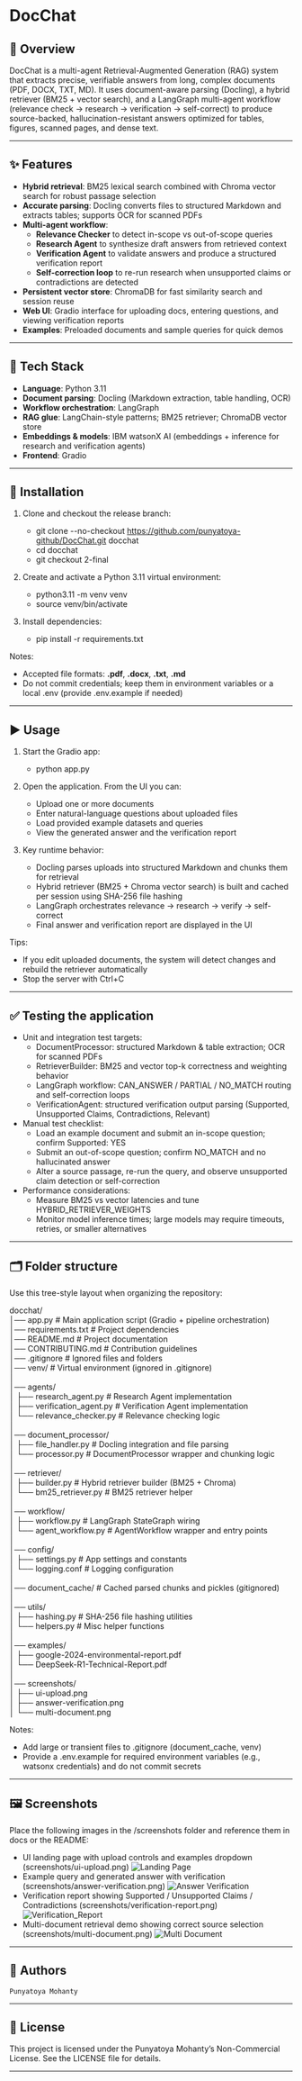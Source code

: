 # **DocChat**

## **📄 Overview**

DocChat is a multi-agent Retrieval-Augmented Generation (RAG) system that extracts precise, verifiable answers from long, complex documents (PDF, DOCX, TXT, MD). It uses document-aware parsing (Docling), a hybrid retriever (BM25 \+ vector search), and a LangGraph multi-agent workflow (relevance check → research → verification → self-correct) to produce source-backed, hallucination-resistant answers optimized for tables, figures, scanned pages, and dense text.

---

## **✨ Features**

* **Hybrid retrieval**: BM25 lexical search combined with Chroma vector search for robust passage selection  
* **Accurate parsing**: Docling converts files to structured Markdown and extracts tables; supports OCR for scanned PDFs  
* **Multi-agent workflow**:  
  * **Relevance Checker** to detect in-scope vs out-of-scope queries  
  * **Research Agent** to synthesize draft answers from retrieved context  
  * **Verification Agent** to validate answers and produce a structured verification report  
  * **Self-correction loop** to re-run research when unsupported claims or contradictions are detected  
* **Persistent vector store**: ChromaDB for fast similarity search and session reuse  
* **Web UI**: Gradio interface for uploading docs, entering questions, and viewing verification reports  
* **Examples**: Preloaded documents and sample queries for quick demos

---

## **🧰 Tech Stack**

* **Language**: Python 3.11  
* **Document parsing**: Docling (Markdown extraction, table handling, OCR)  
* **Workflow orchestration**: LangGraph  
* **RAG glue**: LangChain-style patterns; BM25 retriever; ChromaDB vector store  
* **Embeddings & models**: IBM watsonX AI (embeddings \+ inference for research and verification agents)  
* **Frontend**: Gradio

---

## **🚀 Installation**

1. Clone and checkout the release branch:

   * git clone \--no-checkout https://github.com/punyatoya-github/DocChat.git docchat  
   * cd docchat  
   * git checkout 2-final  
2. Create and activate a Python 3.11 virtual environment:

   * python3.11 \-m venv venv  
   * source venv/bin/activate  
3. Install dependencies:

   * pip install \-r requirements.txt

Notes:

* Accepted file formats: **.pdf**, **.docx**, **.txt**, **.md**  
* Do not commit credentials; keep them in environment variables or a local .env (provide .env.example if needed)

---

## **▶️ Usage**

1. Start the Gradio app:

   * python app.py  
2. Open the application. From the UI you can:

   * Upload one or more documents  
   * Enter natural-language questions about uploaded files  
   * Load provided example datasets and queries  
   * View the generated answer and the verification report  
3. Key runtime behavior:

   * Docling parses uploads into structured Markdown and chunks them for retrieval  
   * Hybrid retriever (BM25 \+ Chroma vector search) is built and cached per session using SHA-256 file hashing  
   * LangGraph orchestrates relevance → research → verify → self-correct  
   * Final answer and verification report are displayed in the UI

Tips:

* If you edit uploaded documents, the system will detect changes and rebuild the retriever automatically  
* Stop the server with Ctrl+C

---

## **✅ Testing the application**

* Unit and integration test targets:  
  * DocumentProcessor: structured Markdown & table extraction; OCR for scanned PDFs  
  * RetrieverBuilder: BM25 and vector top-k correctness and weighting behavior  
  * LangGraph workflow: CAN\_ANSWER / PARTIAL / NO\_MATCH routing and self-correction loops  
  * VerificationAgent: structured verification output parsing (Supported, Unsupported Claims, Contradictions, Relevant)  
* Manual test checklist:  
  * Load an example document and submit an in-scope question; confirm Supported: YES  
  * Submit an out-of-scope question; confirm NO\_MATCH and no hallucinated answer  
  * Alter a source passage, re-run the query, and observe unsupported claim detection or self-correction  
* Performance considerations:  
  * Measure BM25 vs vector latencies and tune HYBRID\_RETRIEVER\_WEIGHTS  
  * Monitor model inference times; large models may require timeouts, retries, or smaller alternatives

---

## **🗂️ Folder structure**

Use this tree-style layout when organizing the repository:

docchat/  
 │── app.py \# Main application script (Gradio \+ pipeline orchestration)  
 │── requirements.txt \# Project dependencies  
 │── README.md \# Project documentation  
 │── CONTRIBUTING.md \# Contribution guidelines  
 │── .gitignore \# Ignored files and folders  
 │── venv/ \# Virtual environment (ignored in .gitignore)  
 │  
 │── agents/  
 │ ├── research\_agent.py \# Research Agent implementation  
 │ ├── verification\_agent.py \# Verification Agent implementation  
 │ └── relevance\_checker.py \# Relevance checking logic  
 │  
 │── document\_processor/  
 │ ├── file\_handler.py \# Docling integration and file parsing  
 │ └── processor.py \# DocumentProcessor wrapper and chunking logic  
 │  
 │── retriever/  
 │ ├── builder.py \# Hybrid retriever builder (BM25 \+ Chroma)  
 │ └── bm25\_retriever.py \# BM25 retriever helper  
 │  
 │── workflow/  
 │ ├── workflow.py \# LangGraph StateGraph wiring  
 │ └── agent\_workflow.py \# AgentWorkflow wrapper and entry points  
 │  
 │── config/  
 │ ├── settings.py \# App settings and constants  
 │ └── logging.conf \# Logging configuration  
 │  
 │── document\_cache/ \# Cached parsed chunks and pickles (gitignored)  
 │  
 │── utils/  
 │ ├── hashing.py \# SHA-256 file hashing utilities  
 │ └── helpers.py \# Misc helper functions  
 │  
 │── examples/  
 │ ├── google-2024-environmental-report.pdf  
 │ └── DeepSeek-R1-Technical-Report.pdf  
 │  
 │── screenshots/  
 │ ├── ui-upload.png  
 │ ├── answer-verification.png  
 │ └── multi-document.png

Notes:

* Add large or transient files to .gitignore (document\_cache, venv)  
* Provide a .env.example for required environment variables (e.g., watsonx credentials) and do not commit secrets

---

## **🖼️ Screenshots**


Place the following images in the /screenshots folder and reference them in docs or the README:

* UI landing page with upload controls and examples dropdown (screenshots/ui-upload.png)
  ![Landing Page](screenshots/ui-upload.png)
* Example query and generated answer with verification (screenshots/answer-verification.png)
  ![Answer Verification](answer-verification.png)  
* Verification report showing Supported / Unsupported Claims / Contradictions (screenshots/verification-report.png)
  ![Verification_Report](verification-report.png) 
* Multi-document retrieval demo showing correct source selection (screenshots/multi-document.png)
  ![Multi Document](multi-document.png)

---

## **👥 Authors**

	Punyatoya Mohanty

---

## **📜 License**

This project is licensed under the Punyatoya Mohanty’s Non-Commercial License. See the LICENSE file for details.

---

